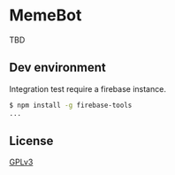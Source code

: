 # MemeBot

TBD

## Dev environment

Integration test require a firebase instance.

```bash
$ npm install -g firebase-tools
...
```

## License

[GPLv3](LICENSE)
